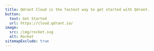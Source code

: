 ```yaml
---
title: Qdrant Cloud is the fastest way to get started with Qdrant.
button:
  text: Get Started
  url: https://cloud.qdrant.io/
image: 
  src: /img/rocket.svg
  alt: Rocket
sitemapExclude: true
---
```

